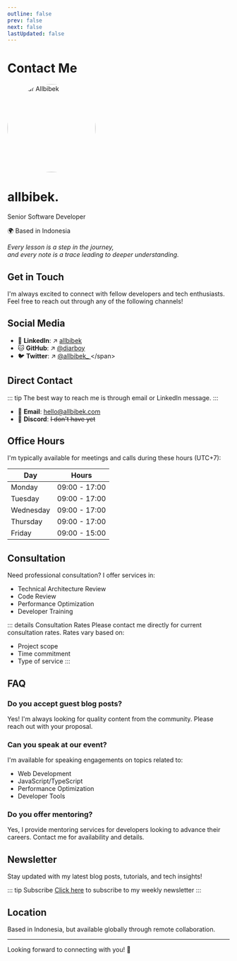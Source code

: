 ```yaml
---
outline: false
prev: false
next: false
lastUpdated: false
---
```

  
# Contact Me

<div class="profile-card">
  <div class="profile-header">
  <img src="/img/hero.png" alt="Avatar Allbibek" class="avatar" style="width:200px; border-radius:50%;">
    <div class="profile-info">
      <h1>allbibek.</h1>
      <p>Senior Software Developer</p>
      <p>🌍 Based in Indonesia</p>
      <em>Every lesson is a step in the journey,<br>and every note is a trace leading to deeper understanding.</em>
    </div>
  </div>
</div>

## Get in Touch
  
I'm always excited to connect with fellow developers and tech enthusiasts. Feel free to reach out through any of the following channels!

## Social Media

- 💼 **LinkedIn**: ↗️ <span class="title">[allbibek](https://linkedin.com/in/ardibukan)</span>
- 🐱 **GitHub**: ↗️ <span class="title"> [@diarboy](https://github.com/diarboy)</span> 
- 🐦 **Twitter**: ↗️ <span class="title">[@allbibek_ ](https://x.com/allbibek_)</span> 

## Direct Contact

::: tip
The best way to reach me is through email or LinkedIn message.
:::

- 📧 **Email**: <span class="subtitle">[hello@allbibek.com](mailto:hello@allbibek.com)</span>
- 💬 **Discord**: ~~I don't have yet~~

## Office Hours

I'm typically available for meetings and calls during these hours (UTC+7):

| Day       | Hours          |
|-----------|----------------|
| Monday    | 09:00 - 17:00 |
| Tuesday   | 09:00 - 17:00 |
| Wednesday | 09:00 - 17:00 |
| Thursday  | 09:00 - 17:00 |
| Friday    | 09:00 - 15:00 |

## Consultation

Need professional consultation? I offer services in:

- Technical Architecture Review
- Code Review
- Performance Optimization
- Developer Training

::: details Consultation Rates
Please contact me directly for current consultation rates. Rates vary based on:
- Project scope
- Time commitment
- Type of service
:::

## FAQ

### Do you accept guest blog posts?

Yes! I'm always looking for quality content from the community. Please reach out with your proposal.

### Can you speak at our event?

I'm available for speaking engagements on topics related to:
- Web Development
- JavaScript/TypeScript
- Performance Optimization
- Developer Tools

### Do you offer mentoring?

Yes, I provide mentoring services for developers looking to advance their careers. Contact me for availability and details.

## Newsletter

Stay updated with my latest blog posts, tutorials, and tech insights!

::: tip Subscribe
[Click here](https://www.youtube.com/@allbibek.) to subscribe to my weekly newsletter
:::

## Location

Based in Indonesia, but available globally through remote collaboration.

---

Looking forward to connecting with you! 🚀

